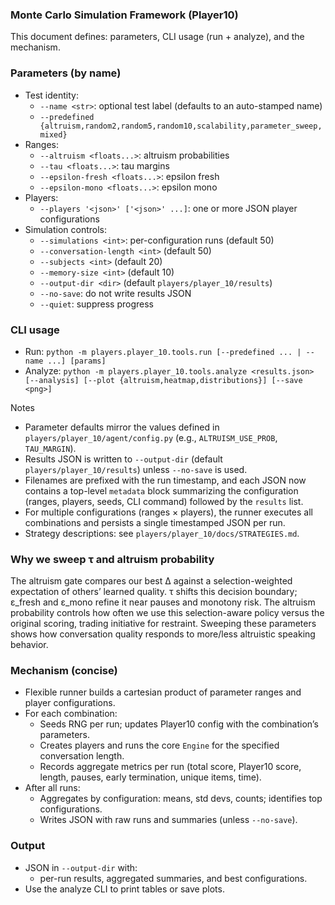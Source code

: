 ### Monte Carlo Simulation Framework (Player10)

This document defines: parameters, CLI usage (run + analyze), and the mechanism.

### Parameters (by name)
- Test identity:
  - `--name <str>`: optional test label (defaults to an auto-stamped name)
  - `--predefined {altruism,random2,random5,random10,scalability,parameter_sweep,mixed}`
- Ranges:
  - `--altruism <floats...>`: altruism probabilities
  - `--tau <floats...>`: tau margins
  - `--epsilon-fresh <floats...>`: epsilon fresh
  - `--epsilon-mono <floats...>`: epsilon mono
- Players:
  - `--players '<json>' ['<json>' ...]`: one or more JSON player configurations
- Simulation controls:
  - `--simulations <int>`: per-configuration runs (default 50)
  - `--conversation-length <int>` (default 50)
  - `--subjects <int>` (default 20)
  - `--memory-size <int>` (default 10)
  - `--output-dir <dir>` (default `players/player_10/results`)
  - `--no-save`: do not write results JSON
  - `--quiet`: suppress progress

### CLI usage
- Run: `python -m players.player_10.tools.run [--predefined ... | --name ...] [params]`
- Analyze: `python -m players.player_10.tools.analyze <results.json> [--analysis] [--plot {altruism,heatmap,distributions}] [--save <png>]`

Notes
- Parameter defaults mirror the values defined in `players/player_10/agent/config.py` (e.g., `ALTRUISM_USE_PROB`, `TAU_MARGIN`).
- Results JSON is written to `--output-dir` (default `players/player_10/results`) unless `--no-save` is used.
- Filenames are prefixed with the run timestamp, and each JSON now contains a top-level `metadata` block summarizing the configuration (ranges, players, seeds, CLI command) followed by the `results` list.
- For multiple configurations (ranges × players), the runner executes all combinations and persists a single timestamped JSON per run.
 - Strategy descriptions: see `players/player_10/docs/STRATEGIES.md`.

### Why we sweep τ and altruism probability

The altruism gate compares our best Δ against a selection-weighted expectation of others’ learned quality. τ shifts this decision boundary; ε_fresh and ε_mono refine it near pauses and monotony risk. The altruism probability controls how often we use this selection-aware policy versus the original scoring, trading initiative for restraint. Sweeping these parameters shows how conversation quality responds to more/less altruistic speaking behavior.

### Mechanism (concise)
- Flexible runner builds a cartesian product of parameter ranges and player configurations.
- For each combination:
  - Seeds RNG per run; updates Player10 config with the combination’s parameters.
  - Creates players and runs the core `Engine` for the specified conversation length.
  - Records aggregate metrics per run (total score, Player10 score, length, pauses, early termination, unique items, time).
- After all runs:
  - Aggregates by configuration: means, std devs, counts; identifies top configurations.
  - Writes JSON with raw runs and summaries (unless `--no-save`).

### Output
- JSON in `--output-dir` with:
  - per-run results, aggregated summaries, and best configurations.
- Use the analyze CLI to print tables or save plots.
